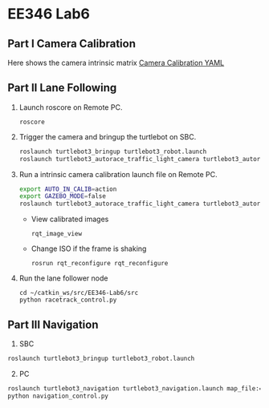 # EE346 Lab6

## Part I Camera Calibration

Here shows the camera intrinsic matrix
[Camera Calibration YAML](src/camera.yaml)

## Part II Lane Following
1. Launch roscore on Remote PC.
    ```
    roscore
    ```
2. Trigger the camera and bringup the turtlebot on SBC.
    ```bash
    roslaunch turtlebot3_bringup turtlebot3_robot.launch
    roslaunch turtlebot3_autorace_traffic_light_camera turtlebot3_autorace_camera_pi.launch
    ```

3. Run a intrinsic camera calibration launch file on Remote PC.
    ```bash
    export AUTO_IN_CALIB=action
    export GAZEBO_MODE=false
    roslaunch turtlebot3_autorace_traffic_light_camera turtlebot3_autorace_intrinsic_camera_calibration.launch
    ```

   - View calibrated images
       ```
       rqt_image_view
       ```

   - Change ISO if the frame is shaking

       ```
       rosrun rqt_reconfigure rqt_reconfigure
       ```

4. Run the lane follower node
    ```
    cd ~/catkin_ws/src/EE346-Lab6/src
    python racetrack_control.py
    ```
## Part III Navigation

1. SBC
```bash
roslaunch turtlebot3_bringup turtlebot3_robot.launch
```
2. PC
```bash
roslaunch turtlebot3_navigation turtlebot3_navigation.launch map_file:=$HOME/map_lab.yaml
python navigation_control.py
```
